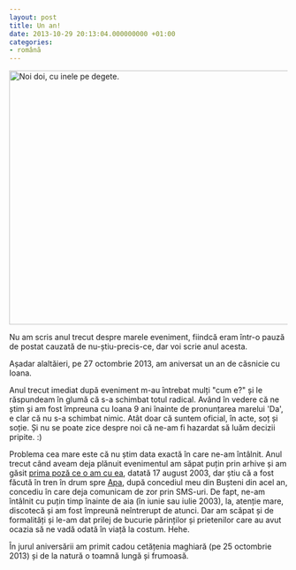 ```yaml
---
layout: post
title: Un an!
date: 2013-10-29 20:13:04.000000000 +01:00
categories:
- română
---
```

<a href="https://content.rusiczki.net/2013/10/oficial.jpg"><img src="https://content.rusiczki.net/2013/10/oficial-693x460.jpg" alt="Noi doi, cu inele pe degete." width="693" height="460" class="alignnone size-medium wp-image-4605" /></a>

Nu am scris anul trecut despre marele eveniment, fiindcă eram într-o pauză de postat cauzată de nu-știu-precis-ce, dar voi scrie anul acesta.

Așadar alaltăieri, pe 27 octombrie 2013, am aniversat un an de căsnicie cu Ioana.

Anul trecut imediat după eveniment m-au întrebat mulți "cum e?" și le răspundeam în glumă că s-a schimbat totul radical. Având în vedere că ne știm și am fost împreuna cu Ioana 9 ani înainte de pronunțarea marelui 'Da', e clar că nu s-a schimbat nimic. Atât doar că suntem oficial, în acte, soț și soție. Și nu se poate zice despre noi că ne-am fi hazardat să luăm decizii pripite. :)

Problema cea mare este că nu știm data exactă în care ne-am întâlnit. Anul trecut când aveam deja plănuit evenimentul am săpat puțin prin arhive și am găsit <a href="https://content.rusiczki.net/2013/10/ioana-in-tren.jpg">prima poză ce o am cu ea</a>, datată 17 august 2003, dar știu că a fost făcută în tren în drum spre <a href="http://ro.wikipedia.org/wiki/Apa,_Satu_Mare">Apa</a>, după concediul meu din Bușteni din acel an, concediu în care deja comunicam de zor prin SMS-uri. De fapt, ne-am întâlnit cu puțin timp înainte de aia (în iunie sau iulie 2003), la, atenție mare, discotecă și am fost împreună neîntrerupt de atunci. Dar am scăpat și de formalități și le-am dat prilej de bucurie părinților și prietenilor care au avut ocazia să ne vadă odată în viață la costum. Hehe.

În jurul aniversării am primit cadou cetățenia maghiară (pe 25 octombrie 2013) și de la natură o toamnă lungă și frumoasă.
